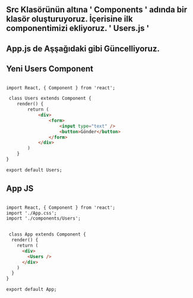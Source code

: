 ## Src Klasörünün altına ' Components ' adında bir klasör oluşturuyoruz. İçerisine ilk componentimizi ekliyoruz. ' Users.js '
## App.js de Aşşağıdaki gibi Güncelliyoruz.

##  Yeni Users Component

```html

import React, { Component } from 'react';

 class Users extends Component {
    render() {
        return (
            <div>
                <form>
                    <input type="text" /> 
                    <button>Gönder</button>
                </form>
            </div>
        )
    }
}

export default Users;

```

## App JS

```html

import React, { Component } from 'react';
import './App.css';
import './components/Users';


 class App extends Component {
  render() {
    return (
      <div>
        <Users />
      </div>
    )
  }
}

export default App;
```
